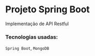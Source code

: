 # Projeto Spring Boot
Implementação de API Restful

### Tecnologias usadas:
`Spring Boot`, `MongoDB`
